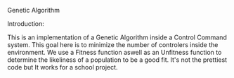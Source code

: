 Genetic Algorithm

Introduction:

  This is an implementation of a Genetic Algorithm inside a Control Command system. This goal here is to minimize the number of controlers inside the environment. We use a Fitness function aswell as an Unfitness function to determine the likeliness of a population to be a good fit. It's not the prettiest code but It works for a school project.

